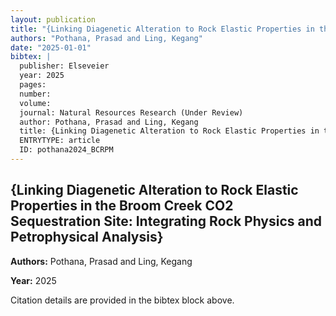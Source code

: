 ```yaml
---
layout: publication
title: "{Linking Diagenetic Alteration to Rock Elastic Properties in the Broom Creek CO2 Sequestration Site: Integrating Rock Physics and Petrophysical Analysis}"
authors: "Pothana, Prasad and Ling, Kegang"
date: "2025-01-01"
bibtex: |
  publisher: Elseveier
  year: 2025
  pages: 
  number: 
  volume: 
  journal: Natural Resources Research (Under Review)
  author: Pothana, Prasad and Ling, Kegang
  title: {Linking Diagenetic Alteration to Rock Elastic Properties in the Broom Creek CO2 Sequestration Site: Integrating Rock Physics and Petrophysical Analysis}
  ENTRYTYPE: article
  ID: pothana2024_BCRPM
---
```


## {Linking Diagenetic Alteration to Rock Elastic Properties in the Broom Creek CO2 Sequestration Site: Integrating Rock Physics and Petrophysical Analysis}

**Authors:** Pothana, Prasad and Ling, Kegang

**Year:** 2025

Citation details are provided in the bibtex block above.
